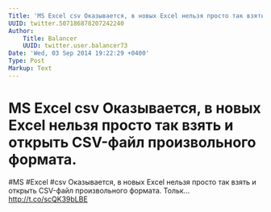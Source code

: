 ```yaml
---
Title: 'MS Excel csv Оказывается, в новых Excel нельзя просто так взять и открыть CSV-файл произвольного формата.'
UUID: twitter.507186878207242240
Author:
    Title: Balancer
    UUID: twitter.user.balancer73
Date: 'Wed, 03 Sep 2014 19:22:29 +0400'
Type: Post
Markup: Text
---
```


# MS Excel csv Оказывается, в новых Excel нельзя просто так взять и открыть CSV-файл произвольного формата.

#MS #Excel #csv Оказывается, в новых Excel нельзя просто так
взять и открыть CSV-файл произвольного формата. Тольк…
http://t.co/scQK39bLBE